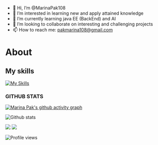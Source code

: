 - 👋 Hi, I’m @MarinaPak108
- 👀 I’m interested in learning new and apply attained knowledge
- 🌱 I’m currently learning java EE (BackEnd) and AI
- 💞️ I’m looking to collaborate on interesting and challenging projects
- 📫 How to reach me:  pakmarina108@gmail.com

# About 
## My skills

[![My Skills](https://skillicons.dev/icons?i=py,java,cs,flutter,javascript,html,mysql,tensorflow,pytorch,docker,dotnet,firebase,spring,maven,visualstudio,vscode,idea,github&theme=light)](https://skillicons.dev)


### GITHUB STATS

[![Marina Pak's github activity graph](https://activity-graph.herokuapp.com/graph?username=MarinaPak108&theme=react-dark)](https://github.com/somsubhra1)

<p align="center">

![Github stats](https://github-readme-stats.vercel.app/api?username=MarinaPak108&show_icons=true)<br>

<img src="https://github-readme-streak-stats.herokuapp.com/?user=MarinaPak108&theme=light" />

<img src="https://github-readme-stats.vercel.app/api/top-langs/?username=MarinaPak108&layout=compact&theme=light" />

![Profile views](https://gpvc.arturio.dev/MarinaPak108)

</p>

<!---
MarinaPak108/MarinaPak108 is a ✨ special ✨ repository because its `README.md` (this file) appears on your GitHub profile.
You can click the Preview link to take a look at your changes.
--->
